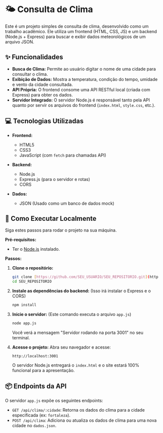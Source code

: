 # 🌤️ Consulta de Clima

Este é um projeto simples de consulta de clima, desenvolvido como um trabalho acadêmico. Ele utiliza um frontend (HTML, CSS, JS) e um backend (Node.js + Express) para buscar e exibir dados meteorológicos de um arquivo JSON.

## ✨ Funcionalidades

* **Busca de Clima:** Permite ao usuário digitar o nome de uma cidade para consultar o clima.
* **Exibição de Dados:** Mostra a temperatura, condição do tempo, umidade e vento da cidade consultada.
* **API Própria:** O frontend consome uma API RESTful local (criada com Express) para obter os dados.
* **Servidor Integrado:** O servidor Node.js é responsável tanto pela API quanto por servir os arquivos do frontend (`index.html`, `style.css`, etc.).

## 💻 Tecnologias Utilizadas

* **Frontend:**
    * HTML5
    * CSS3
    * JavaScript (com `fetch` para chamadas API)

* **Backend:**
    * Node.js
    * Express.js (para o servidor e rotas)
    * CORS

* **Dados:**
    * JSON (Usado como um banco de dados mock)

## 🚀 Como Executar Localmente

Siga estes passos para rodar o projeto na sua máquina.

**Pré-requisitos:**
* Ter o [Node.js](https://nodejs.org/en) instalado.

**Passos:**

1.  **Clone o repositório:**
    ```bash
    git clone [https://github.com/SEU_USUARIO/SEU_REPOSITORIO.git](https://github.com/SEU_USUARIO/SEU_REPOSITORIO.git)
    cd SEU_REPOSITORIO
    ```

2.  **Instale as dependências do backend:**
    (Isso irá instalar o Express e o CORS)
    ```bash
    npm install
    ```

3.  **Inicie o servidor:**
    (Este comando executa o arquivo `app.js`)
    ```bash
    node app.js
    ```
    Você verá a mensagem "Servidor rodando na porta 3001" no seu terminal.

4.  **Acesse o projeto:**
    Abra seu navegador e acesse:
    ```
    http://localhost:3001
    ```
    O servidor Node.js entregará o `index.html` e o site estará 100% funcional para a apresentação.

## 📦 Endpoints da API

O servidor `app.js` expõe os seguintes endpoints:

* `GET /api/clima/:cidade`: Retorna os dados do clima para a cidade especificada (ex: `fortaleza`).
* `POST /api/clima`: Adiciona ou atualiza os dados de clima para uma nova cidade no `dados.json`.
